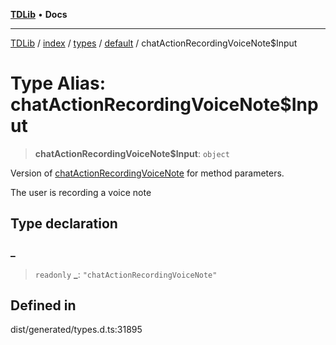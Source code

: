 [**TDLib**](../../../../../../README.md) • **Docs**

***

[TDLib](../../../../../../modules.md) / [index](../../../../../README.md) / [types](../../../README.md) / [default](../README.md) / chatActionRecordingVoiceNote$Input

# Type Alias: chatActionRecordingVoiceNote$Input

> **chatActionRecordingVoiceNote$Input**: `object`

Version of [chatActionRecordingVoiceNote](chatActionRecordingVoiceNote.md) for method parameters.

The user is recording a voice note

## Type declaration

### \_

> `readonly` **\_**: `"chatActionRecordingVoiceNote"`

## Defined in

dist/generated/types.d.ts:31895
